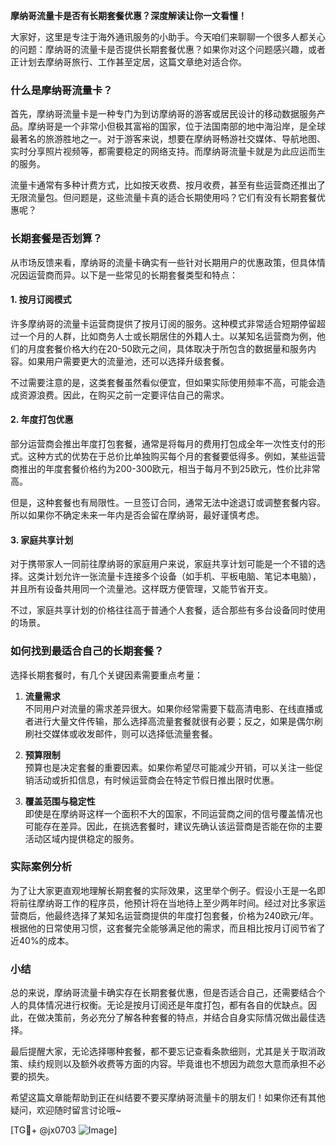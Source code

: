 **摩纳哥流量卡是否有长期套餐优惠？深度解读让你一文看懂！**

大家好，这里是专注于海外通讯服务的小助手。今天咱们来聊聊一个很多人都关心的问题：摩纳哥的流量卡是否提供长期套餐优惠？如果你对这个问题感兴趣，或者正计划去摩纳哥旅行、工作甚至定居，这篇文章绝对适合你。

### 什么是摩纳哥流量卡？

首先，摩纳哥流量卡是一种专门为到访摩纳哥的游客或居民设计的移动数据服务产品。摩纳哥是一个非常小但极其富裕的国家，位于法国南部的地中海沿岸，是全球最著名的旅游胜地之一。对于游客来说，想要在摩纳哥畅游社交媒体、导航地图、实时分享照片视频等，都需要稳定的网络支持。而摩纳哥流量卡就是为此应运而生的服务。

流量卡通常有多种计费方式，比如按天收费、按月收费，甚至有些运营商还推出了无限流量包。但问题是，这些流量卡真的适合长期使用吗？它们有没有长期套餐优惠呢？

### 长期套餐是否划算？

从市场反馈来看，摩纳哥的流量卡确实有一些针对长期用户的优惠政策，但具体情况因运营商而异。以下是一些常见的长期套餐类型和特点：

#### 1. **按月订阅模式**
许多摩纳哥的流量卡运营商提供了按月订阅的服务。这种模式非常适合短期停留超过一个月的人群，比如商务人士或长期居住的外籍人士。以某知名运营商为例，他们的月度套餐价格大约在20-50欧元之间，具体取决于所包含的数据量和服务内容。如果用户需要更大的流量池，还可以选择升级套餐。

不过需要注意的是，这类套餐虽然看似便宜，但如果实际使用频率不高，可能会造成资源浪费。因此，在购买之前一定要评估自己的需求。

#### 2. **年度打包优惠**
部分运营商会推出年度打包套餐，通常是将每月的费用打包成全年一次性支付的形式。这种方式的优势在于总价比单独购买每个月的套餐要低得多。例如，某些运营商推出的年度套餐价格约为200-300欧元，相当于每月不到25欧元，性价比非常高。

但是，这种套餐也有局限性。一旦签订合同，通常无法中途退订或调整套餐内容。所以如果你不确定未来一年内是否会留在摩纳哥，最好谨慎考虑。

#### 3. **家庭共享计划**
对于携带家人一同前往摩纳哥的家庭用户来说，家庭共享计划可能是一个不错的选择。这类计划允许一张流量卡连接多个设备（如手机、平板电脑、笔记本电脑），并且所有设备共用同一个流量池。这样既方便管理，又能节省开支。

不过，家庭共享计划的价格往往高于普通个人套餐，适合那些有多台设备同时使用的场景。

### 如何找到最适合自己的长期套餐？

选择长期套餐时，有几个关键因素需要重点考量：

1. **流量需求**  
   不同用户对流量的需求差异很大。如果你经常需要下载高清电影、在线直播或者进行大量文件传输，那么选择高流量套餐就很有必要；反之，如果是偶尔刷刷社交媒体或收发邮件，则可以选择低流量套餐。

2. **预算限制**  
   预算也是决定套餐的重要因素。如果你希望尽可能减少开销，可以关注一些促销活动或折扣信息，有时候运营商会在特定节假日推出限时优惠。

3. **覆盖范围与稳定性**  
   即使是在摩纳哥这样一个面积不大的国家，不同运营商之间的信号覆盖情况也可能存在差异。因此，在挑选套餐时，建议先确认该运营商是否能在你的主要活动区域内提供稳定的服务。

### 实际案例分析

为了让大家更直观地理解长期套餐的实际效果，这里举个例子。假设小王是一名即将前往摩纳哥工作的程序员，他预计将在当地待上至少两年时间。经过对比多家运营商后，他最终选择了某知名运营商提供的年度打包套餐，价格为240欧元/年。根据他的日常使用习惯，这套餐完全能够满足他的需求，而且相比按月订阅节省了近40%的成本。

### 小结

总的来说，摩纳哥流量卡确实存在长期套餐优惠，但是否适合自己，还需要结合个人的具体情况进行权衡。无论是按月订阅还是年度打包，都有各自的优缺点。因此，在做决策前，务必充分了解各种套餐的特点，并结合自身实际情况做出最佳选择。

最后提醒大家，无论选择哪种套餐，都不要忘记查看条款细则，尤其是关于取消政策、续约规则以及额外收费等方面的内容。毕竟谁也不想因为疏忽大意而承担不必要的损失。

希望这篇文章能帮助到正在纠结要不要买摩纳哥流量卡的朋友们！如果你还有其他疑问，欢迎随时留言讨论哦~

[TG💪+ @jx0703 ![Image](https://github.com/user-attachments/assets/dbca1d08-cadb-493c-b0ec-ad6f7a83f270)]